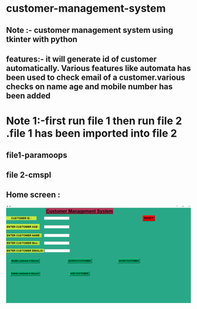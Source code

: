 # customer-management-system
## Note :- customer management system using tkinter with python
## features:- it will generate id of customer automatically. Various features like automata has been used to check email of a customer.various checks on name age and mobile number has been added

# Note 1:-first run file 1 then run file 2 .file 1 has been imported into file 2
## file1-paramoops
## file 2-cmspl

## Home screen :



![param](https://github.com/inderjeetkaur1999/customer-management-system/blob/master/Screenshot%20(47).png)
      
